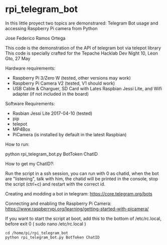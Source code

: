 # rpi_telegram_bot
In this little proyect two topics are demonstrared: Telegram Bot usage and accessing Raspberry Pi camera from Python

Jose Federico Ramos Ortega

This code is the demonstration of the API of telegram bot via telepot library
This code is specially crafted for the Tepache Hacklab Dev Night 10, Leon Gto, 27 May

Hardware requirements:
- Raspberry Pi 3/Zero W (tested, other versions may work)
- Raspberry Pi Camera V2 (tested, V1 should work)
- USB Cable & Charguer, SD Card with Lates Raspbian Jessi Lite, and Wifi adapter (if not included in the board)

Software Requirements:
- Rasbian Jessi Lite 2017-04-10 (tested)
- pip
- telepot
- MP4Box
- PiCamera (is installed by default in the latest Raspbian)

How to run:

python rpi_telegram_bot.py BotToken ChatID

How to get my ChatID?:

Run the script in a ssh session, you can run with 0 as chatid, when the bot are "listening", talk with him, the chatid will be
printed in the console, stop the script (ctrl+c) and restart with the correct id.

Creating and modding a bot in telegram:
https://core.telegram.org/bots

Connecting and enabling the Raspberry Pi Camera:
https://www.raspberrypi.org/learning/getting-started-with-picamera/


If you want to start the script at boot, add this to the bottom of /etc/rc.local, before exit 0 ( sudo nano /etc/rc.local )
```
cd /home/pi/rpi_telegram_bot
python rpi_telegram_bot.py BotToken ChatID
```
